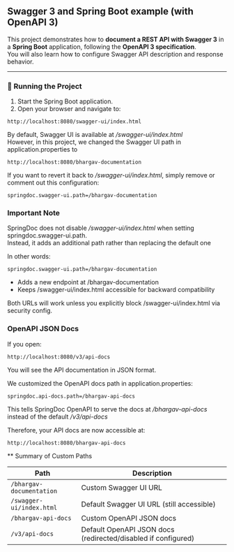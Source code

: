 ## Swagger 3 and Spring Boot example (with OpenAPI 3)

This project demonstrates how to **document a REST API with Swagger 3** in a **Spring Boot** application, following the **OpenAPI 3 specification**.  
You will also learn how to configure Swagger API description and response behavior.

---

### 🚀 Running the Project

1. Start the Spring Boot application.
2. Open your browser and navigate to:

```
http://localhost:8080/swagger-ui/index.html
```

By default, Swagger UI is available at  */swagger-ui/index.html*  
However, in this project, we changed the Swagger UI path in application.properties to
```
http://localhost:8080/bhargav-documentation
```

 If you want to revert it back to  */swagger-ui/index.html*, simply remove or comment out this configuration:
 ```
springdoc.swagger-ui.path=/bhargav-documentation
```


### Important Note
SpringDoc does not disable  */swagger-ui/index.html* when setting springdoc.swagger-ui.path.  
Instead, it adds an additional path rather than replacing the default one  


In other words:
```
springdoc.swagger-ui.path=/bhargav-documentation
```
* Adds a new endpoint at /bhargav-documentation
* Keeps /swagger-ui/index.html accessible for backward compatibility

Both URLs will work unless you explicitly block /swagger-ui/index.html via security config.



### OpenAPI JSON Docs

If you open:
```
http://localhost:8080/v3/api-docs
```

You will see the API documentation in JSON format.  

We customized the OpenAPI docs path in application.properties:
```
springdoc.api-docs.path=/bhargav-api-docs
```

This tells SpringDoc OpenAPI to serve the docs at */bhargav-api-docs* instead of the default */v3/api-docs*  

Therefore, your API docs are now accessible at:
```
http://localhost:8080/bhargav-api-docs
```

** Summary of Custom Paths

| Path                     | Description                                                   |
| ------------------------ | ------------------------------------------------------------- |
| `/bhargav-documentation` | Custom Swagger UI URL                                         |
| `/swagger-ui/index.html` | Default Swagger UI URL (still accessible)                     |
| `/bhargav-api-docs`      | Custom OpenAPI JSON docs                                      |
| `/v3/api-docs`           | Default OpenAPI JSON docs (redirected/disabled if configured) |


